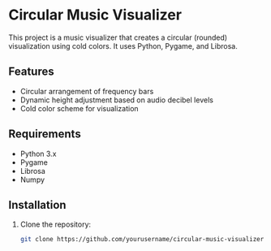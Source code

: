 # Circular Music Visualizer

This project is a music visualizer that creates a circular (rounded) visualization using cold colors. It uses Python, Pygame, and Librosa.

## Features
- Circular arrangement of frequency bars
- Dynamic height adjustment based on audio decibel levels
- Cold color scheme for visualization

## Requirements
- Python 3.x
- Pygame
- Librosa
- Numpy

## Installation
1. Clone the repository:
   ```bash
   git clone https://github.com/yourusername/circular-music-visualizer.git
